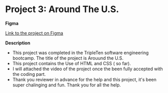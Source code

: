 # Project 3: Around The U.S.

**Figma**

[Link to the project on Figma](https://www.figma.com/file/ii4xxsJ0ghevUOcssTlHZv/Sprint-3%3A-Around-the-US?node-id=0%3A1)

**Description**

- This project was completed in the TripleTen software engineering bootcamp. The title of the project is Arouund the U.S.
- This project contains the Use of HTML and CSS ( so far).
- I will attached the video of the project once the been fully accepted with the coding part.
- Thank you reviewer in advance for the help and this project, it's been super chalinging and fun. Thank you for all the help.
